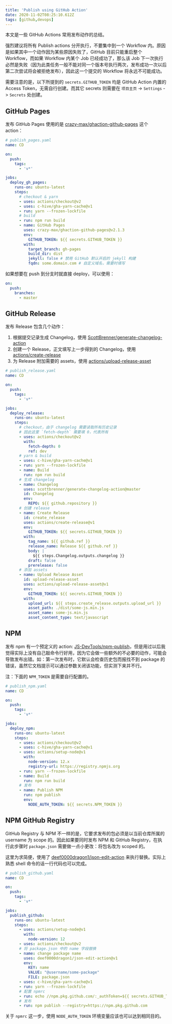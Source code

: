 ```yaml
---
title: 'Publish using GitHub Action'
date: 2020-11-02T08:25:10.612Z
tags: [github,devops]
---
```


本文是一些 GitHub Actions 常用发布动作的总结。

强烈建议将所有 Publish actions 分开执行，不要集中到一个 Workflow 内。原因是如果其中一个动作因为某些原因失败了，GitHub 目前只能重启整个 Workflow，而如果 Workflow 内某个 Job 已经成功了，那么该 Job 下一次执行必然是失败（因为此类任务一般不能对同一个版本号执行两次，发布成功一次以后第二次尝试将会被拒绝发布），因此这一个提交的 Workflow 将永远不可能成功。

需要注意的是，以下所提到的 `secrets.GITHUB_TOKEN` 均是 GitHub Action 内置的 Access Token，无需自行创建。而其它 secrets 则需要在 `项目主页` -> `Settings` -> `Secrets` 处创建。

<!-- more -->

## GitHub Pages

发布 GitHub Pages 使用的是 [crazy-max/ghaction-github-pages](https://github.com/crazy-max/ghaction-github-pages) 这个 action：

```yaml
# publish_pages.yaml
name: CD

on:
  push:
    tags:
      - 'v*'

jobs:
  deploy_gh_pages:
    runs-on: ubuntu-latest
    steps:
      # checkout & yarn
      - uses: actions/checkout@v2
      - uses: c-hive/gha-yarn-cache@v1
      - run: yarn --frozen-lockfile
      # build
      - run: npm run build
      - name: GitHub Pages
        uses: crazy-max/ghaction-github-pages@v2.1.3
        env:
          GITHUB_TOKEN: ${{ secrets.GITHUB_TOKEN }}
        with:
          target_branch: gh-pages
          build_dir: dist
          jekyll: false # 禁用 GitHub 默认开启的 jekyll 构建
          fqdn: some.domain.com # 自定义域名，需要时填写
```

如果想要在 push 到分支时就直接 deploy，可以使用：

```yaml
on:
  push:
    branches:
      - master
```

## GitHub Release

发布 Release 包含几个动作：

1. 根据提交记录生成 Changelog，使用 [ScottBrenner/generate-changelog-action](https://github.com/ScottBrenner/generate-changelog-action)
1. 创建一个 Release，正文填写上一步得到的 Changelog，使用 [actions/create-release](https://github.com/actions/create-release)
1. 为 Release 附加需要的 assets，使用 [actions/upload-release-asset](https://github.com/actions/upload-release-asset)

```yaml
# publish_release.yaml
name: CD

on:
  push:
    tags:
      - 'v*'

jobs:
  deploy_release:
    runs-on: ubuntu-latest
    steps:
      # checkout，由于 changelog 需要读取所有历史记录
      # 因此这里 `fetch-depth` 需要填 0，代表所有
      - uses: actions/checkout@v2
        with:
          fetch-depth: 0
          ref: dev
      # yarn & build
      - uses: c-hive/gha-yarn-cache@v1
      - run: yarn --frozen-lockfile
      - name: Build
        run: npm run build
      # 生成 changelog
      - name: Changelog
        uses: scottbrenner/generate-changelog-action@master
        id: Changelog
        env:
          REPO: ${{ github.repository }}
      # 创建 release
      - name: Create Release
        id: create_release
        uses: actions/create-release@v1
        env:
          GITHUB_TOKEN: ${{ secrets.GITHUB_TOKEN }}
        with:
          tag_name: ${{ github.ref }}
          release_name: Release ${{ github.ref }}
          body: |
            ${{ steps.Changelog.outputs.changelog }}
          draft: false
          prerelease: false
      # 添加 assets
      - name: Upload Release Asset
        id: upload-release-asset
        uses: actions/upload-release-asset@v1
        env:
          GITHUB_TOKEN: ${{ secrets.GITHUB_TOKEN }}
        with:
          upload_url: ${{ steps.create_release.outputs.upload_url }}
          asset_path: ./dist/some-js.min.js
          asset_name: some-js.min.js
          asset_content_type: text/javascript
```

## NPM

发布 npm 有一个预定义的 action: [JS-DevTools/npm-publish](https://github.com/JS-DevTools/npm-publish)，但是用过以后我觉得实际上没有自己敲命令行好用，因为它会做一些额外的不必要的动作，可能会导致发布出错。如：第一次发布时，它默认会检查历史包而报找不到 package 的错误，虽然它文档提示可以通过参数关闭该功能，但实测下来并不行。

注：下面的 `NPM_TOKEN` 是需要自行配置的。

```yaml
# publish_npm.yaml
name: CD

on:
  push:
    tags:
      - 'v*'

jobs:
  deploy_npm:
    runs-on: ubuntu-latest
    steps:
      - uses: actions/checkout@v2
      - uses: c-hive/gha-yarn-cache@v1
      - uses: actions/setup-node@v1
        with:
          node-version: 12.x
          registry-url: https://registry.npmjs.org
      - run: yarn --frozen-lockfile
      - name: Build
        run: npm run build
      # 发布
      - name: Publish NPM
        run: npm publish
        env:
          NODE_AUTH_TOKEN: ${{ secrets.NPM_TOKEN }}
```

## NPM GitHub Registry

GitHub Registry 与 NPM 不一样的是，它要求发布的包必须是以当前仓库所属的 username 为 scope 的。因此如果要同时发布 NPM 和 GitHub Registry，在执行此步骤时 `package.json` 需要做一点小更改：将包名改为 scoped 的。

这里为求简便，使用了 [deef0000dragon1/json-edit-action](https://github.com/deef0000dragon1/json-edit-action) 来执行替换。实际上熟悉 shell 命令的话一行代码也可以完成。

```yaml
# publish_github.yaml
name: CD

on:
  push:
    tags:
      - 'v*'

jobs:
  publish_github:
    runs-on: ubuntu-latest
    steps:
      - uses: actions/setup-node@v1
        with:
          node-version: 12
      - uses: actions/checkout@v2
      # 将 package.json 中的 name 字段替换
      - name: change package name
        uses: deef0000dragon1/json-edit-action@v1
        env:
          KEY: name
          VALUE: "@username/some-package"
          FILE: package.json
      - uses: c-hive/gha-yarn-cache@v1
      - run: yarn --frozen-lockfile
      # 配置 npmrc
      - run: echo //npm.pkg.github.com/:_authToken=${{ secrets.GITHUB_TOKEN }} >> .npmrc
      # 发布
      - run: npm publish --registry=https://npm.pkg.github.com
```

关于 `npmrc` 这一步，使用 `NODE_AUTH_TOKEN` 环境变量应该也可以达到相同目的。
